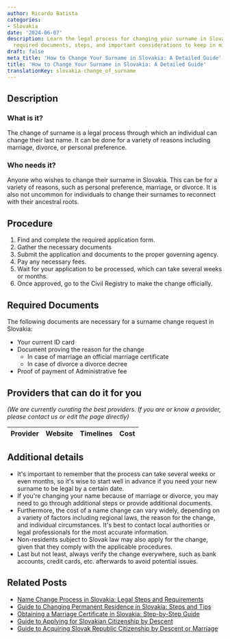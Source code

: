 ```yaml
---
author: Ricardo Batista
categories:
- Slovakia
date: '2024-06-07'
description: Learn the legal process for changing your surname in Slovakia, including
  required documents, steps, and important considerations to keep in mind.
draft: false
meta_title: 'How to Change Your Surname in Slovakia: A Detailed Guide'
title: 'How to Change Your Surname in Slovakia: A Detailed Guide'
translationKey: slovakia-change_of_surname
---
```


## Description
### What is it?
The change of surname is a legal process through which an individual can change their last name. It can be done for a variety of reasons including marriage, divorce, or personal preference.

### Who needs it?
Anyone who wishes to change their surname in Slovakia. This can be for a variety of reasons, such as personal preference, marriage, or divorce. It is also not uncommon for individuals to change their surnames to reconnect with their ancestral roots.

## Procedure
1. Find and complete the required application form.
2. Gather the necessary documents 
3. Submit the application and documents to the proper governing agency.
4. Pay any necessary fees.
5. Wait for your application to be processed, which can take several weeks or months.
6. Once approved, go to the Civil Registry to make the change officially.

## Required Documents
The following documents are necessary for a surname change request in Slovakia:

- Your current ID card
- Document proving the reason for the change
  * In case of marriage an official marriage certificate
  * In case of divorce a divorce decree
- Proof of payment of Administrative fee

## Providers that can do it for you

_(We are currently curating the best providers. If you are or know a provider, please contact us or edit the page directly)_

| Provider        |     Website     |     Timelines    |       Cost      |
| --------------- | --------------- |  :-------------: | :-------------: |

## Additional details
- It's important to remember that the process can take several weeks or even months, so it's wise to start well in advance if you need your new surname to be legal by a certain date.
- If you're changing your name because of marriage or divorce, you may need to go through additional steps or provide additional documents.
- Furthermore, the cost of a name change can vary widely, depending on a variety of factors including regional laws, the reason for the change, and individual circumstances. It's best to contact local authorities or legal professionals for the most accurate information.
- Non-residents subject to Slovak law may also apply for the change, given that they comply with the applicable procedures.
- Last but not least, always verify the change everywhere, such as bank accounts, credit cards, etc. afterwards to avoid potential issues.


## Related Posts

- [Name Change Process in Slovakia: Legal Steps and Requirements](https://tramitit.com/guides/slovakia/change_of_name/)
- [Guide to Changing Permanent Residence in Slovakia: Steps and Tips](https://tramitit.com/guides/slovakia/change_of_permanent_residence/)
- [Obtaining a Marriage Certificate in Slovakia: Step-by-Step Guide](https://tramitit.com/guides/slovakia/issuance_of_marriage_certificate/)
- [Guide to Applying for Slovakian Citizenship by Descent](https://tramitit.com/guides/slovakia/application_for_citizenship/)
- [Guide to Acquiring Slovak Republic Citizenship by Descent or Marriage](https://tramitit.com/guides/slovakia/acquisition_of_slovak_citizenship/)